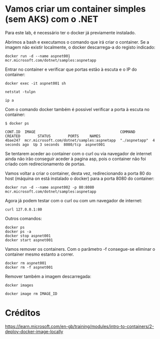 # Vamos criar um container simples (sem AKS) com o .NET

Para este lab, é necessário ter o docker já previamente instalado.


Abrimos a bash e executamos o comando que irá criar o container. Se a imagem não existir localmente, o docker descarrega-a do registo indicado:

```
docker run -d --name aspnet001 mcr.microsoft.com/dotnet/samples:aspnetapp

```


Entrar no container e verificar que portas estão à escuta e o IP do container:
```
docker exec -it aspnet001 sh

netstat -tulpn

ip a
```


Com o comando docker também é possivel verificar a porta à escuta no container:

```
$ docker ps

CONT.ID  IMAGE                                       COMMAND        CREATED        STATUS        PORTS     NAMES
4bae247  mcr.microsoft.com/dotnet/samples:aspnetapp  "./aspnetapp"  4 seconds ago  Up 3 seconds  8080/tcp  aspnet001

```

Se tentarem aceder ao container com o curl ou via navegador de internet ainda não irão conseguir aceder à pagina asp, pois o container não foi criado com redirecionamento de portas.

Vamos voltar a criar o container, desta vez, redirecionando a porta 80 do host (máquina on está instalado o docker) para a porta 8080 do container:

```
docker run -d --name aspnet002 -p 80:8080 mcr.microsoft.com/dotnet/samples:aspnetapp
```

Agora já podem testar com o curl ou com um navegador de internet:

```
curl 127.0.0.1:80
```

Outros comandos:

```
docker ps
docker ps -a
docker stop aspnet001
docker start aspnet001
```


Vamos remover os containers. Com o parâmetro -f consegue-se eliminar o container mesmo estanto a correr.

```
docker rm aspnet001
docker rm -f aspnet001
```

Remover também a imagem descarregada:

```
docker images

docker image rm IMAGE_ID
```


# Créditos

https://learn.microsoft.com/en-gb/training/modules/intro-to-containers/2-deploy-docker-image-locally






